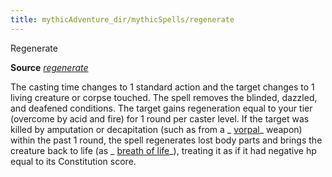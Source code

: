 ```yaml
---
title: mythicAdventure_dir/mythicSpells/regenerate
---
```

Regenerate

**Source** [_regenerate_](spell_dir/regenerate#_regenerate)

The casting time changes to 1 standard action and the target changes to 1 living creature or corpse touched. The spell removes the blinded, dazzled, and deafened conditions. The target gains regeneration equal to your tier (overcome by acid and fire) for 1 round per caster level. If the target was killed by amputation or decapitation (such as from a _ [vorpal](magicItems/weapons#_vorpal)_ weapon) within the past 1 round, the spell regenerates lost body parts and brings the creature back to life (as _ [breath of life](spell_dir/breathOfLife#_breath-of-life)_), treating it as if it had negative hp equal to its Constitution score.

